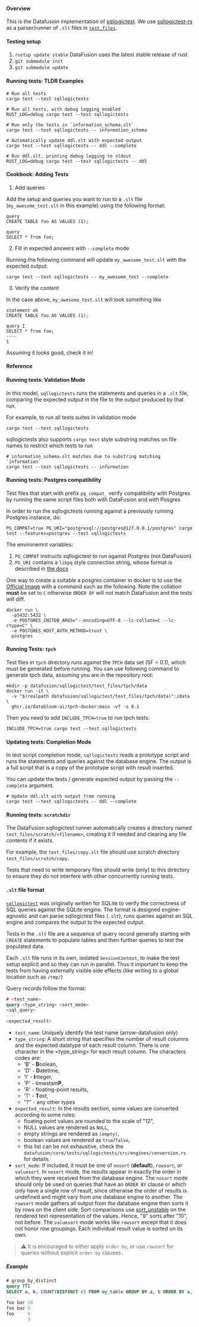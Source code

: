 <!---
  Licensed to the Apache Software Foundation (ASF) under one
  or more contributor license agreements.  See the NOTICE file
  distributed with this work for additional information
  regarding copyright ownership.  The ASF licenses this file
  to you under the Apache License, Version 2.0 (the
  "License"); you may not use this file except in compliance
  with the License.  You may obtain a copy of the License at

    http://www.apache.org/licenses/LICENSE-2.0

  Unless required by applicable law or agreed to in writing,
  software distributed under the License is distributed on an
  "AS IS" BASIS, WITHOUT WARRANTIES OR CONDITIONS OF ANY
  KIND, either express or implied.  See the License for the
  specific language governing permissions and limitations
  under the License.
-->

#### Overview

This is the Datafusion implementation of [sqllogictest](https://www.sqlite.org/sqllogictest/doc/trunk/about.wiki). We
use [sqllogictest-rs](https://github.com/risinglightdb/sqllogictest-rs) as a parser/runner of `.slt` files
in [`test_files`](test_files).

#### Testing setup

1. `rustup update stable` DataFusion uses the latest stable release of rust
2. `git submodule init`
3. `git submodule update`

#### Running tests: TLDR Examples

```shell
# Run all tests
cargo test --test sqllogictests
```

```shell
# Run all tests, with debug logging enabled
RUST_LOG=debug cargo test --test sqllogictests
```

```shell
# Run only the tests in `information_schema.slt`
cargo test --test sqllogictests -- information_schema
```

```shell
# Automatically update ddl.slt with expected output
cargo test --test sqllogictests -- ddl --complete
```

```shell
# Run ddl.slt, printing debug logging to stdout
RUST_LOG=debug cargo test --test sqllogictests -- ddl
```

#### Cookbook: Adding Tests

1. Add queries

Add the setup and queries you want to run to a `.slt` file
(`my_awesome_test.slt` in this example) using the following format:

```text
query
CREATE TABLE foo AS VALUES (1);

query
SELECT * from foo;
```

2. Fill in expected answers with `--complete` mode

Running the following command will update `my_awesome_test.slt` with the expected output:

```shell
cargo test --test sqllogictests -- my_awesome_test --complete
```

3. Verify the content

In the case above, `my_awesome_test.slt` will look something like

```
statement ok
CREATE TABLE foo AS VALUES (1);

query I
SELECT * from foo;
----
1
```

Assuming it looks good, check it in!

#### Reference

#### Running tests: Validation Mode

In this model, `sqllogictests` runs the statements and queries in a `.slt` file, comparing the expected output in the
file to the output produced by that run.

For example, to run all tests suites in validation mode

```shell
cargo test --test sqllogictests
```

sqllogictests also supports `cargo test` style substring matches on file names to restrict which tests to run

```shell
# information_schema.slt matches due to substring matching `information`
cargo test --test sqllogictests -- information
```

#### Running tests: Postgres compatibility

Test files that start with prefix `pg_compat_` verify compatibility
with Postgres by running the same script files both with DataFusion and with Posgres

In order to run the sqllogictests running against a previously running Postgres instance, do:

```shell
PG_COMPAT=true PG_URI="postgresql://postgres@127.0.0.1/postgres" cargo test --features=postgres --test sqllogictests
```

The environemnt variables:

1. `PG_COMPAT` instructs sqllogictest to run against Postgres (not DataFusion)
2. `PG_URI` contains a `libpq` style connection string, whose format is described in
   [the docs](https://docs.rs/tokio-postgres/latest/tokio_postgres/config/struct.Config.html#url)

One way to create a suitable a posgres container in docker is to use
the [Official Image](https://hub.docker.com/_/postgres) with a command
such as the following. Note the collation **must** be set to `C` otherwise
`ORDER BY` will not match DataFusion and the tests will diff.

```shell
docker run \
  -p5432:5432 \
  -e POSTGRES_INITDB_ARGS="--encoding=UTF-8 --lc-collate=C --lc-ctype=C" \
  -e POSTGRES_HOST_AUTH_METHOD=trust \
  postgres
```

#### Running Tests: `tpch`

Test files in `tpch` directory runs against the `TPCH` data set (SF =
0.1), which must be generated before running. You can use following
command to generate tpch data, assuming you are in the repository
root:

```shell
mkdir -p datafusion/sqllogictest/test_files/tpch/data
docker run -it \
  -v "$(realpath datafusion/sqllogictest/test_files/tpch/data)":/data \
  ghcr.io/databloom-ai/tpch-docker:main -vf -s 0.1
```

Then you need to add `INCLUDE_TPCH=true` to run tpch tests:

```shell
INCLUDE_TPCH=true cargo test --test sqllogictests
```

#### Updating tests: Completion Mode

In test script completion mode, `sqllogictests` reads a prototype script and runs the statements and queries against the
database engine. The output is a full script that is a copy of the prototype script with result inserted.

You can update the tests / generate expected output by passing the `--complete` argument.

```shell
# Update ddl.slt with output from running
cargo test --test sqllogictests -- ddl --complete
```

#### Running tests: `scratchdir`

The DataFusion sqllogictest runner automatically creates a directory
named `test_files/scratch/<filename>`, creating it if needed and
clearing any file contents if it exists.

For example, the `test_files/copy.slt` file should use scratch
directory `test_files/scratch/copy`.

Tests that need to write temporary files should write (only) to this
directory to ensure they do not interfere with other concurrently
running tests.

#### `.slt` file format

[`sqllogictest`] was originally written for SQLite to verify the
correctness of SQL queries against the SQLite engine. The format is designed
engine-agnostic and can parse sqllogictest files (`.slt`), runs
queries against an SQL engine and compares the output to the expected
output.

[`sqllogictest`]: https://www.sqlite.org/sqllogictest/doc/trunk/about.wiki

Tests in the `.slt` file are a sequence of query record generally
starting with `CREATE` statements to populate tables and then further
queries to test the populated data.

Each `.slt` file runs in its own, isolated `SessionContext`, to make the test setup explicit and so they can run in
parallel. Thus it important to keep the tests from having externally visible side effects (like writing to a global
location such as `/tmp/`)

Query records follow the format:

```sql
# <test_name>
query <type_string> <sort_mode>
<sql_query>
----
<expected_result>
```

- `test_name`: Uniquely identify the test name (arrow-datafusion only)
- `type_string`: A short string that specifies the number of result columns and the expected datatype of each result
  column. There is one character in the <type_string> for each result column. The characters codes are:
  - 'B' - **B**oolean,
  - 'D' - **D**atetime,
  - 'I' - **I**nteger,
  - 'P' - timestam**P**,
  - 'R' - floating-point results,
  - 'T' - **T**ext,
  - "?" - any other types
- `expected_result`: In the results section, some values are converted according to some rules:
  - floating point values are rounded to the scale of "12",
  - NULL values are rendered as `NULL`,
  - empty strings are rendered as `(empty)`,
  - boolean values are rendered as `true`/`false`,
  - this list can be not exhaustive, check the `datafusion/core/tests/sqllogictests/src/engines/conversion.rs` for
    details.
- `sort_mode`: If included, it must be one of `nosort` (**default**), `rowsort`, or `valuesort`. In `nosort` mode, the
  results appear in exactly the order in which they were received from the database engine. The `nosort` mode should
  only be used on queries that have an `ORDER BY` clause or which only have a single row of result, since otherwise the
  order of results is undefined and might vary from one database engine to another. The `rowsort` mode gathers all
  output from the database engine then sorts it by rows on the client side. Sort comparisons
  use [sort_unstable](https://doc.rust-lang.org/std/primitive.slice.html#method.sort_unstable) on the rendered text
  representation of the values. Hence, "9" sorts after "10", not before. The `valuesort` mode works like `rowsort`
  except that it does not honor row groupings. Each individual result value is sorted on its own.

> :warning: It is encouraged to either apply `order by`, or use `rowsort` for queries without explicit `order by`
> clauses.

##### Example

```sql
# group_by_distinct
query TTI
SELECT a, b, COUNT(DISTINCT c) FROM my_table GROUP BY a, b ORDER BY a, b
----
foo bar 10
foo baz 5
foo     4
        3
```
